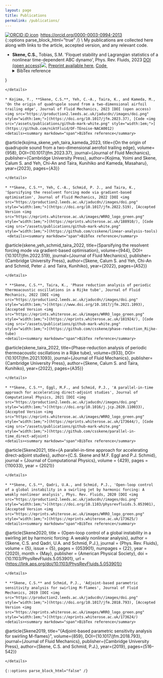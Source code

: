 ```yaml
---
layout: page
title: Publications
permalink: /publications/
---
```

<!-- Print orcid id -->
<div itemscope itemtype="https://schema.org/Person"><a itemprop="sameAs" content="https://orcid.org/0000-0003-0994-2013" href="https://orcid.org/0000-0003-0994-2013" target="orcid.widget" rel="me noopener noreferrer" style="vertical-align:top;"><img src="https://orcid.org/sites/default/files/images/orcid_16x16.png" style="width:1em;margin-right:.5em;" alt="ORCID iD icon">https://orcid.org/0000-0003-0994-2013</a></div>
<!-- Collapsible code from https://www.endtoend.ai/tutorial/collapsible-code-blocks/ -->
{::options parse_block_html="true" /}
\
My publications are collected here along with links to the article, accepted version, and any relevant code.

* **Skene, C.S.**, Tobias, S.M. 'Floquet stability and Lagrangian statistics of a nonlinear time-dependent ABC dynamo', Phys. Rev. Fluids, 2023 [DOI (open access)<img src="https://production2.leeds.ac.uk/jaducdn//images/doi.png" style="width:1em;">](https://doi.org/10.1103/PhysRevFluids.8.083701), [Preprint available here](https://www.newton.ac.uk/event/dyt2/), [Code <img src="/assets/publications/github-mark-white.png" style="width:1em;">](https://github.com/csskene/ABC-dynamo_FTLE)
  <details><summary markdown="span">BibTex reference</summary>
  ```
  @article{skene_tobias_2023,
  title = {Floquet stability and Lagrangian statistics of a nonlinear time-dependent ABC dynamo},
  author = {Skene, Calum S. and Tobias, Steven M.},
  journal = {Phys. Rev. Fluids},
  volume = {8},
  issue = {8},
  pages = {083701},
  numpages = {19},
  year = {2023},
  month = {Aug},
  publisher = {American Physical Society},
  doi = {10.1103/PhysRevFluids.8.083701},
  url = {https://link.aps.org/doi/10.1103/PhysRevFluids.8.083701}
}

  ```
  </details>

* Kojima, Y., **Skene, C.S.**, Yeh, C.-A., Taira, K., and Kameda, M., 'On the origin of quadrupole sound from a two-dimensional airfoil trailing edge', Journal of Fluid Mechanics, 2023 [DOI (open access)<img src="https://production2.leeds.ac.uk/jaducdn//images/doi.png" style="width:1em;">](https://doi.org/10.1017/jfm.2023.37), [Code <img src="/assets/publications/github-mark-white.png" style="width:1em;">](https://github.com/niktFluid/OF-TEnoise-NACA0012)
  <details><summary markdown="span">BibTex reference</summary>
   ```
  @article{kojima_skene_yeh_taira_kameda_2023, 
  title={On the origin of quadrupole sound from a two-dimensional aerofoil trailing edge}, 
  volume={958}, 
  DOI={10.1017/jfm.2023.37}, 
  journal={Journal of Fluid Mechanics}, 
  publisher={Cambridge University Press}, 
  author={Kojima, Yoimi and Skene, Calum S. and Yeh, Chi-An and Taira, Kunihiko and Kameda, Masaharu}, 
  year={2023}, 
  pages={A3}}
  ```
  </details>

* **Skene, C.S.**, Yeh, C.-A., Schmid, P. J., and Taira, K., 'Sparsifying the resolvent forcing mode via gradient-based optimisation', Journal of Fluid Mechanics, 2022 [DOI <img src="https://production2.leeds.ac.uk/jaducdn//images/doi.png" style="width:1em;">](https://doi.org/10.1017/jfm.2022.519), [Accepted Version <img src="https://eprints.whiterose.ac.uk/images/WRRO_logo_green.png" style="width:1em;">](https://eprints.whiterose.ac.uk/188910/), [Code <img src="/assets/publications/github-mark-white.png" style="width:1em;">](https://github.com/csskene/linear-analysis-tools)
   <details><summary markdown="span">BibTex reference</summary>
   ```
  @article{skene_yeh_schmid_taira_2022,
  title={Sparsifying the resolvent forcing mode via gradient-based optimisation},
  volume={944},
  DOI={10.1017/jfm.2022.519},
  journal={Journal of Fluid Mechanics},
  publisher={Cambridge University Press},
  author={Skene, Calum S. and Yeh, Chi-An and Schmid, Peter J. and Taira, Kunihiko},
  year={2022},
  pages={A52}}
  ```
  </details>

* **Skene, C.S.**, Taira, K., 'Phase reduction analysis of periodic thermoacoustic oscillations in a Rijke tube', Journal of Fluid Mechanics, 2022 [DOI <img src="https://production2.leeds.ac.uk/jaducdn//images/doi.png" style="width:1em;">](https://www.doi.org/10.1017/jfm.2021.1093), [Accepted Version <img src="https://eprints.whiterose.ac.uk/images/WRRO_logo_green.png" style="width:1em;">](https://eprints.whiterose.ac.uk/181924/), [Code <img src="/assets/publications/github-mark-white.png" style="width:1em;">](https://github.com/csskene/phase-reduction_Rijke-tube)
  <details><summary markdown="span">BibTex reference</summary>

  ```
  @article{skene_taira_2022,
  title={Phase-reduction analysis of periodic thermoacoustic oscillations in a Rijke tube},
  volume={933},
  DOI={10.1017/jfm.2021.1093},
  journal={Journal of Fluid Mechanics},
  publisher={Cambridge University Press},
  author={Skene, Calum S. and Taira, Kunihiko},
  year={2022},
  pages={A35}}
  ```
  </details>

* **Skene, C.S.**, Eggl, M.F., and Schmid, P.J., 'A parallel-in-time approach for accelerating direct-adjoint studies', Journal of Computational Physics, 2021 [DOI <img src="https://production2.leeds.ac.uk/jaducdn//images/doi.png" style="width:1em;">](https://doi.org/10.1016/j.jcp.2020.110033), [Accepted Version <img src="https://eprints.whiterose.ac.uk/images/WRRO_logo_green.png" style="width:1em;">](https://eprints.whiterose.ac.uk/173644/), [Code <img src="/assets/publications/github-mark-white.png" style="width:1em;">](https://github.com/csskene/parallel-in-time_direct-adjoint)
  <details><summary markdown="span">BibTex reference</summary>

  ```
  @article{Skene2021,
  title={A parallel-in-time approach for accelerating direct-adjoint studies},
  author={C.S. Skene and M.F. Eggl and P.J. Schmid},
  journal = {Journal of Computational Physics},
  volume = {429},
  pages = {110033},
  year = {2021}}
  ```
  </details>

* **Skene, C.S.**, Qadri, U.A., and Schmid, P.J., 'Open-loop control of a global instability in a swirling jet by harmonic forcing: A weakly nonlinear analysis', Phys. Rev. Fluids, 2020 [DOI <img src="https://production2.leeds.ac.uk/jaducdn//images/doi.png" style="width:1em;">](https://doi.org/10.1103/physrevfluids.5.053901), [Accepted Version <img src="https://eprints.whiterose.ac.uk/images/WRRO_logo_green.png" style="width:1em;">](https://eprints.whiterose.ac.uk/173625/)
  <details><summary markdown="span">BibTex reference</summary>

  ```
  @article{Skene2020,
  title = {Open-loop control of a global instability in a swirling jet by harmonic forcing: A weakly nonlinear analysis},
  author = {Skene, C.S. and Qadri, U.A. and Schmid, P.J.},
  journal = {Phys. Rev. Fluids},
  volume = {5},
  issue = {5},
  pages = {053901},
  numpages = {22},
  year = {2020},
  month = {May},
  publisher = {American Physical Society},
  doi = {10.1103/PhysRevFluids.5.053901},
  url = {https://link.aps.org/doi/10.1103/PhysRevFluids.5.053901}}
  ```
  </details>

* **Skene, C.S.** and Schmid, P.J., 'Adjoint-based parametric sensitivity analysis for swirling M-flames', Journal of Fluid Mechanics, 2019 [DOI <img src="https://production2.leeds.ac.uk/jaducdn//images/doi.png" style="width:1em;">](https://doi.org/10.1017/jfm.2018.793), [Accepted Version <img src="https://eprints.whiterose.ac.uk/images/WRRO_logo_green.png" style="width:1em;">](https://eprints.whiterose.ac.uk/173624/)
  <details><summary markdown="span">BibTex reference</summary>

  ```
  @article{Skene2019,
  title="{Adjoint-based parametric sensitivity analysis for swirling M-flames}",
  volume={859}, DOI={10.1017/jfm.2018.793},
  journal={Journal of Fluid Mechanics},
  publisher={Cambridge University Press},
  author={Skene, C.S. and Schmid, P.J.},
  year={2019},
  pages={516–542}}
  ```
  </details>

{::options parse_block_html="false" /}

